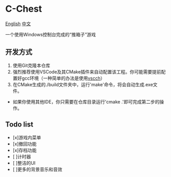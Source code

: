 # C-Chest

[English](./README.md) [中文](./README_ZH.md)

一个使用Windows控制台完成的“推箱子”游戏

## 开发方式

1. 使用Git克隆本仓库
2. 强烈推荐使用VSCode及其CMake插件来自动配置该工程。你可能需要提前配置好gcc环境（一种简单的办法是使用[vscch](https://mflink.top/%e6%9c%80%e7%ae%80%e5%8d%95%e7%9a%84vs-codecpp%e7%8e%af%e5%a2%83%e9%85%8d%e7%bd%ae%e6%95%99%e7%a8%8b/)）
3. 在CMake生成的./build文件夹中，运行'make'命令，将会自动生成.exe文件。

- 如果你使用其他IDE，你只需要在仓库目录运行'cmake .'即可完成第二步的操作。

## Todo list

- [x]游戏内菜单
- [x]撤回功能
- [x]存档功能
- [ ]计时器
- [ ]整洁的UI
- [ ]更多的背景音乐和音效
